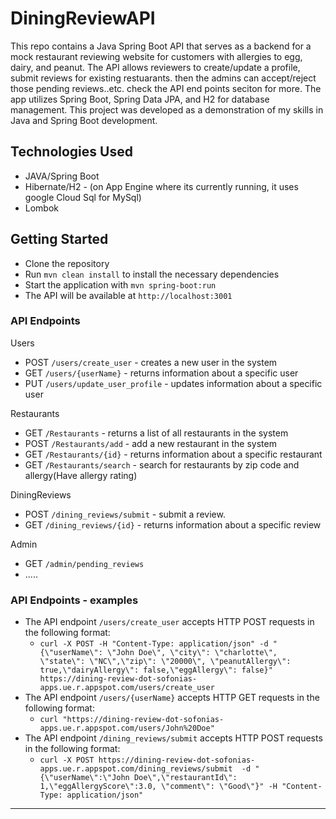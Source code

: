 # DiningReviewAPI

This repo contains a Java Spring Boot API that serves as a backend for a  mock restaurant reviewing website for customers with allergies to egg, dairy, and peanut. The API allows reviewers to create/update a profile, submit reviews for existing restuarants. then the admins can accept/reject those pending reviews..etc. check the API end points seciton for more. The app utilizes Spring Boot, Spring Data JPA, and H2 for database management. This project was developed as a demonstration of my skills in Java and Spring Boot development. 


## Technologies Used

- JAVA/Spring Boot
- Hibernate/H2 - (on App Engine where its currently running, it uses google Cloud Sql for MySql)
- Lombok

## Getting Started

- Clone the repository
- Run `mvn clean install` to install the necessary dependencies
- Start the application with `mvn spring-boot:run`
- The API will be available at `http://localhost:3001`

### API Endpoints

Users
- POST `/users/create_user` - creates a new user in the system
- GET `/users/{userName}` - returns information about a specific user
- PUT `/users/update_user_profile` - updates information about a specific user

Restaurants
- GET `/Restaurants` - returns a list of all restaurants in the system
- POST `/Restaurants/add` - add a new restaurant in the system
- GET `/Restaurants/{id}` - returns information about a specific restaurant
- GET `/Restaurants/search` - search for restaurants by zip code and allergy(Have allergy rating)

DiningReviews
- POST `/dining_reviews/submit` - submit a review.  
- GET `/dining_reviews/{id}` - returns information about a specific review

Admin
- GET `/admin/pending_reviews`
- .....

### API Endpoints - examples
- The API endpoint `/users/create_user` accepts HTTP POST requests in the following format:
    - `curl -X POST -H "Content-Type: application/json" -d "{\"userName\": \"John Doe\", \"city\": \"charlotte\", \"state\": \"NC\",\"zip\": \"20000\", \"peanutAllergy\": true,\"dairyAllergy\": false,\"eggAllergy\": false}"  https://dining-review-dot-sofonias-apps.ue.r.appspot.com/users/create_user`
- The API endpoint `/users/{userName}` accepts HTTP GET requests in the following format:
    - `curl "https://dining-review-dot-sofonias-apps.ue.r.appspot.com/users/John%20Doe"`
- The API endpoint `/dining_reviews/submit` accepts HTTP POST requests in the following format:
    - `curl -X POST https://dining-review-dot-sofonias-apps.ue.r.appspot.com/dining_reviews/submit  -d "{\"userName\":\"John Doe\",\"restaurantId\": 1,\"eggAllergyScore\":3.0, \"comment\": \"Good\"}" -H "Content-Type: application/json"`



---



